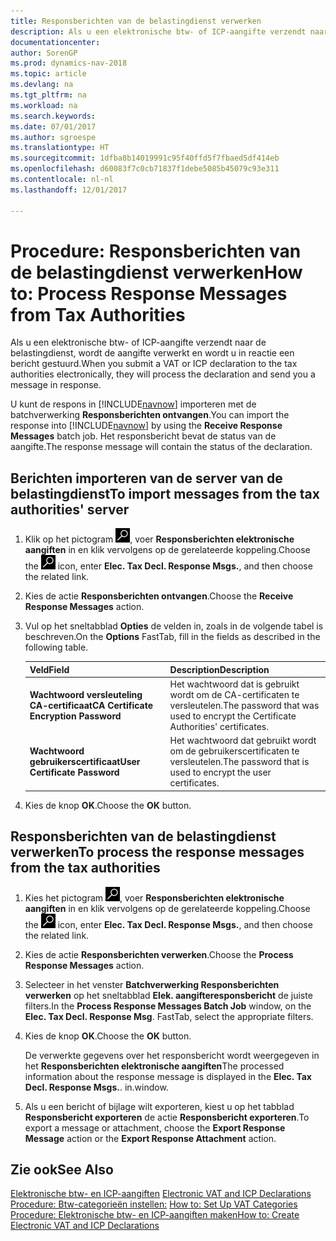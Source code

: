 ```yaml
---
title: Responsberichten van de belastingdienst verwerken
description: Als u een elektronische btw- of ICP-aangifte verzendt naar de belastingdienst, wordt de aangifte verwerkt en wordt u in reactie een bericht gestuurd.
documentationcenter: 
author: SorenGP
ms.prod: dynamics-nav-2018
ms.topic: article
ms.devlang: na
ms.tgt_pltfrm: na
ms.workload: na
ms.search.keywords: 
ms.date: 07/01/2017
ms.author: sgroespe
ms.translationtype: HT
ms.sourcegitcommit: 1dfba8b14019991c95f40ffd5f7fbaed5df414eb
ms.openlocfilehash: d60083f7c0cb71837f1debe5085b45079c93e311
ms.contentlocale: nl-nl
ms.lasthandoff: 12/01/2017

---
```

# <a name="how-to-process-response-messages-from-tax-authorities"></a><span data-ttu-id="2cfa1-103">Procedure: Responsberichten van de belastingdienst verwerken</span><span class="sxs-lookup"><span data-stu-id="2cfa1-103">How to: Process Response Messages from Tax Authorities</span></span>
<span data-ttu-id="2cfa1-104">Als u een elektronische btw- of ICP-aangifte verzendt naar de belastingdienst, wordt de aangifte verwerkt en wordt u in reactie een bericht gestuurd.</span><span class="sxs-lookup"><span data-stu-id="2cfa1-104">When you submit a VAT or ICP declaration to the tax authorities electronically, they will process the declaration and send you a message in response.</span></span>  

<span data-ttu-id="2cfa1-105">U kunt de respons in [!INCLUDE[navnow](../../includes/navnow_md.md)] importeren met de batchverwerking **Responsberichten ontvangen**.</span><span class="sxs-lookup"><span data-stu-id="2cfa1-105">You can import the response into [!INCLUDE[navnow](../../includes/navnow_md.md)] by using the **Receive Response Messages** batch job.</span></span> <span data-ttu-id="2cfa1-106">Het responsbericht bevat de status van de aangifte.</span><span class="sxs-lookup"><span data-stu-id="2cfa1-106">The response message will contain the status of the declaration.</span></span>  

## <a name="to-import-messages-from-the-tax-authorities-server"></a><span data-ttu-id="2cfa1-107">Berichten importeren van de server van de belastingdienst</span><span class="sxs-lookup"><span data-stu-id="2cfa1-107">To import messages from the tax authorities' server</span></span>  

1.  <span data-ttu-id="2cfa1-108">Klik op het pictogram ![Zoeken naar pagina of rapport](../../media/ui-search/search_small.png "pictogram Zoeken naar pagina of rapport"), voer **Responsberichten elektronische aangiften** in en klik vervolgens op de gerelateerde koppeling.</span><span class="sxs-lookup"><span data-stu-id="2cfa1-108">Choose the ![Search for Page or Report](../../media/ui-search/search_small.png "Search for Page or Report icon") icon, enter **Elec. Tax Decl. Response Msgs.**, and then choose the related link.</span></span>  
2.  <span data-ttu-id="2cfa1-109">Kies de actie **Responsberichten ontvangen**.</span><span class="sxs-lookup"><span data-stu-id="2cfa1-109">Choose the **Receive Response Messages** action.</span></span>  
3.  <span data-ttu-id="2cfa1-110">Vul op het sneltabblad **Opties** de velden in, zoals in de volgende tabel is beschreven.</span><span class="sxs-lookup"><span data-stu-id="2cfa1-110">On the **Options** FastTab, fill in the fields as described in the following table.</span></span>  

    |<span data-ttu-id="2cfa1-111">Veld</span><span class="sxs-lookup"><span data-stu-id="2cfa1-111">Field</span></span>|<span data-ttu-id="2cfa1-112">Description</span><span class="sxs-lookup"><span data-stu-id="2cfa1-112">Description</span></span>|  
    |---------------------------------|---------------------------------------|  
    |<span data-ttu-id="2cfa1-113">**Wachtwoord versleuteling CA-certificaat**</span><span class="sxs-lookup"><span data-stu-id="2cfa1-113">**CA Certificate Encryption Password**</span></span>|<span data-ttu-id="2cfa1-114">Het wachtwoord dat is gebruikt wordt om de CA-certificaten te versleutelen.</span><span class="sxs-lookup"><span data-stu-id="2cfa1-114">The password that was used to encrypt the Certificate Authorities' certificates.</span></span>|  
    |<span data-ttu-id="2cfa1-115">**Wachtwoord gebruikerscertificaat**</span><span class="sxs-lookup"><span data-stu-id="2cfa1-115">**User Certificate Password**</span></span>|<span data-ttu-id="2cfa1-116">Het wachtwoord dat gebruikt wordt om de gebruikerscertificaten te versleutelen.</span><span class="sxs-lookup"><span data-stu-id="2cfa1-116">The password that is used to encrypt the user certificates.</span></span>|  

4.  <span data-ttu-id="2cfa1-117">Kies de knop **OK**.</span><span class="sxs-lookup"><span data-stu-id="2cfa1-117">Choose the **OK** button.</span></span>  

## <a name="to-process-the-response-messages-from-the-tax-authorities"></a><span data-ttu-id="2cfa1-118">Responsberichten van de belastingdienst verwerken</span><span class="sxs-lookup"><span data-stu-id="2cfa1-118">To process the response messages from the tax authorities</span></span>  

1.  <span data-ttu-id="2cfa1-119">Kies het pictogram ![Zoeken naar pagina of rapport](../../media/ui-search/search_small.png "pictogram Zoeken naar pagina of rapport"), voer **Responsberichten elektronische aangiften** in en klik vervolgens op de gerelateerde koppeling.</span><span class="sxs-lookup"><span data-stu-id="2cfa1-119">Choose the ![Search for Page or Report](../../media/ui-search/search_small.png "Search for Page or Report icon") icon, enter **Elec. Tax Decl. Response Msgs.**, and then choose the related link.</span></span>  
2.  <span data-ttu-id="2cfa1-120">Kies de actie **Responsberichten verwerken**.</span><span class="sxs-lookup"><span data-stu-id="2cfa1-120">Choose the **Process Response Messages** action.</span></span>  
3.  <span data-ttu-id="2cfa1-121">Selecteer in het venster **Batchverwerking Responsberichten verwerken** op het sneltabblad **Elek. aangifteresponsbericht** de juiste filters.</span><span class="sxs-lookup"><span data-stu-id="2cfa1-121">In the **Process Response Messages Batch Job** window, on the **Elec. Tax Decl. Response Msg**. FastTab, select the appropriate filters.</span></span>  
4.  <span data-ttu-id="2cfa1-122">Kies de knop **OK**.</span><span class="sxs-lookup"><span data-stu-id="2cfa1-122">Choose the **OK** button.</span></span>  

    <span data-ttu-id="2cfa1-123">De verwerkte gegevens over het responsbericht wordt weergegeven in het **Responsberichten elektronische aangiften**</span><span class="sxs-lookup"><span data-stu-id="2cfa1-123">The processed information about the response message is displayed in the **Elec. Tax Decl. Response Msgs.**.</span></span> <span data-ttu-id="2cfa1-124">in.</span><span class="sxs-lookup"><span data-stu-id="2cfa1-124">window.</span></span>  

5.  <span data-ttu-id="2cfa1-125">Als u een bericht of bijlage wilt exporteren, kiest u op het tabblad **Responsbericht exporteren** de actie **Responsbericht exporteren**.</span><span class="sxs-lookup"><span data-stu-id="2cfa1-125">To export a message or attachment, choose the **Export Response Message** action or the **Export Response Attachment** action.</span></span>  

## <a name="see-also"></a><span data-ttu-id="2cfa1-126">Zie ook</span><span class="sxs-lookup"><span data-stu-id="2cfa1-126">See Also</span></span>  
 <span data-ttu-id="2cfa1-127">[Elektronische btw- en ICP-aangiften](electronic-vat-and-icp-declarations.md) </span><span class="sxs-lookup"><span data-stu-id="2cfa1-127">[Electronic VAT and ICP Declarations](electronic-vat-and-icp-declarations.md) </span></span>  
 <span data-ttu-id="2cfa1-128">[Procedure: Btw-categorieën instellen:](how-to-set-up-vat-categories.md) </span><span class="sxs-lookup"><span data-stu-id="2cfa1-128">[How to: Set Up VAT Categories](how-to-set-up-vat-categories.md) </span></span>  
 [<span data-ttu-id="2cfa1-129">Procedure: Elektronische btw- en ICP-aangiften maken</span><span class="sxs-lookup"><span data-stu-id="2cfa1-129">How to: Create Electronic VAT and ICP Declarations</span></span>](how-to-create-electronic-vat-and-icp-declarations.md)   
 

